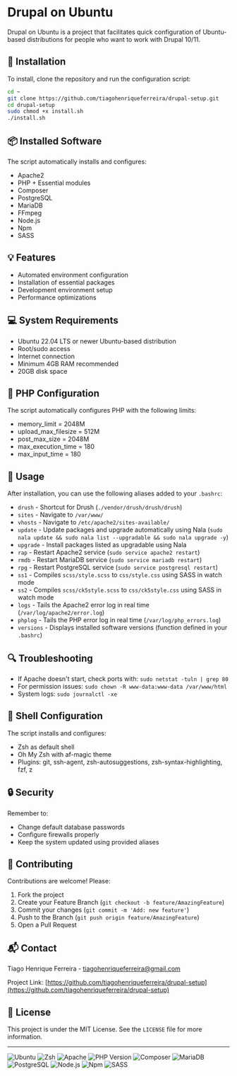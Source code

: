 # Drupal on Ubuntu

Drupal on Ubuntu is a project that facilitates quick configuration of Ubuntu-based distributions for people who want to work with Drupal 10/11.

## 🚀 Installation

To install, clone the repository and run the configuration script:

```bash
cd ~
git clone https://github.com/tiagohenriqueferreira/drupal-setup.git
cd drupal-setup
sudo chmod +x install.sh
./install.sh
```

## 📦 Installed Software

The script automatically installs and configures:

- Apache2
- PHP + Essential modules
- Composer
- PostgreSQL
- MariaDB
- FFmpeg
- Node.js
- Npm
- SASS

## 💡 Features

- Automated environment configuration
- Installation of essential packages
- Development environment setup
- Performance optimizations

## 💻 System Requirements

- Ubuntu 22.04 LTS or newer Ubuntu-based distribution
- Root/sudo access
- Internet connection
- Minimum 4GB RAM recommended
- 20GB disk space

## 🐘 PHP Configuration

The script automatically configures PHP with the following limits:

- memory_limit = 2048M
- upload_max_filesize = 512M
- post_max_size = 2048M
- max_execution_time = 180
- max_input_time = 180

## 🔧 Usage

After installation, you can use the following aliases added to your `.bashrc`:

- `drush` - Shortcut for Drush (`./vendor/drush/drush/drush`)
- `sites` - Navigate to `/var/www/`
- `vhosts` - Navigate to `/etc/apache2/sites-available/`
- `update` - Update packages and upgrade automatically using Nala (`sudo nala update && sudo nala list --upgradable && sudo nala upgrade -y`)
- `upgrade` - Install packages listed as upgradable using Nala
- `rap` - Restart Apache2 service (`sudo service apache2 restart`)
- `rmdb` - Restart MariaDB service (`sudo service mariadb restart`)
- `rpg` - Restart PostgreSQL service (`sudo service postgresql restart`)
- `ss1` - Compiles `scss/style.scss` to `css/style.css` using SASS in watch mode
- `ss2` - Compiles `scss/ck5style.scss` to `css/ck5style.css` using SASS in watch mode
- `logs` - Tails the Apache2 error log in real time (`/var/log/apache2/error.log`)
- `phplog` - Tails the PHP error log in real time (`/var/log/php_errors.log`)
- `versions` - Displays installed software versions (function defined in your `.bashrc`)

## 🔍 Troubleshooting

- If Apache doesn't start, check ports with: `sudo netstat -tuln | grep 80`
- For permission issues: `sudo chown -R www-data:www-data /var/www/html`
- System logs: `sudo journalctl -xe`

## 🐚 Shell Configuration

The script installs and configures:

- Zsh as default shell
- Oh My Zsh with af-magic theme
- Plugins: git, ssh-agent, zsh-autosuggestions, zsh-syntax-highlighting, fzf, z

## 🔒 Security

Remember to:

- Change default database passwords
- Configure firewalls properly
- Keep the system updated using provided aliases

## 🤝 Contributing

Contributions are welcome! Please:

1. Fork the project
2. Create your Feature Branch (`git checkout -b feature/AmazingFeature`)
3. Commit your changes (`git commit -m 'Add: new feature'`)
4. Push to the Branch (`git push origin feature/AmazingFeature`)
5. Open a Pull Request

## 📬 Contact

Tiago Henrique Ferreira - [tiagohenriqueferreira@gmail.com](mailto:tiagohenriqueferreira@gmail.com)

Project Link: [https://github.com/tiagohenriqueferreira/drupal-setup](https://github.com/tiagohenriqueferreira/drupal-setup)

## 📝 License

This project is under the MIT License. See the `LICENSE` file for more information.

---

![Ubuntu](https://img.shields.io/badge/Ubuntu-Latest-orange.svg)
![Zsh](https://img.shields.io/badge/Zsh-Latest-yellow.svg)
![Apache](https://img.shields.io/badge/Apache-Latest-red.svg)
![PHP Version](https://img.shields.io/badge/PHP-Latest-purple.svg)
![Composer](https://img.shields.io/badge/Composer-Latest-yellow.svg)
![MariaDB](https://img.shields.io/badge/MariaDB-Latest-blue.svg)
![PostgreSQL](https://img.shields.io/badge/PostgreSQL-Latest-blue.svg)
![Node.js](https://img.shields.io/badge/Node.js-Latest-green.svg)
![Npm](https://img.shields.io/badge/Npm-Latest-green.svg)
![SASS](https://img.shields.io/badge/SASS-Latest-pink.svg)
